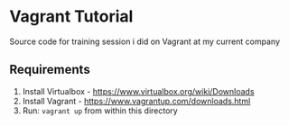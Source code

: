 Vagrant Tutorial
========
Source code for training session i did on Vagrant at my current company

Requirements
----
1. Install Virtualbox - https://www.virtualbox.org/wiki/Downloads
2. Install Vagrant - https://www.vagrantup.com/downloads.html
3. Run: `vagrant up` from within this directory